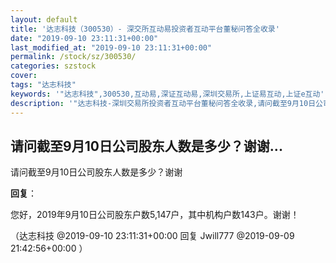 ```yaml
---
layout: default
title: '达志科技（300530）- 深交所互动易投资者互动平台董秘问答全收录'
date: "2019-09-10 23:11:31+00:00"
last_modified_at: "2019-09-10 23:11:31+00:00"
permalink: /stock/sz/300530/
categories: szstock
cover: 
tags: "达志科技"
keywords: '"达志科技",300530,互动易,深证互动易,深圳交易所,上证易互动,上证e互动'
description: '"达志科技-深圳交易所投资者互动平台董秘问答全收录,请问截至9月10日公司股东人数是多少？谢谢"'
---
```


## 请问截至9月10日公司股东人数是多少？谢谢...

请问截至9月10日公司股东人数是多少？谢谢

**回复**：

您好，2019年9月10日公司股东户数5,147户，其中机构户数143户。谢谢！ 

（达志科技  @2019-09-10 23:11:31+00:00 回复 Jwill777  @2019-09-09 21:42:56+00:00 ）

